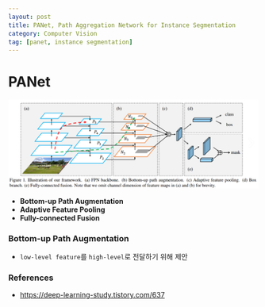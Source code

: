 ```yaml
---
layout: post
title: PANet, Path Aggregation Network for Instance Segmentation 
category: Computer Vision
tag: [panet, instance segmentation]
---
```



# PANet

<img src='/assets/computer_vision/papers/panet/panet_arch.png'>

- **Bottom-up Path Augmentation**
- **Adaptive Feature Pooling**
- **Fully-connected Fusion**


### Bottom-up Path Augmentation

- `low-level feature`를 `high-level`로 전달하기 위해 제안


### References
- https://deep-learning-study.tistory.com/637